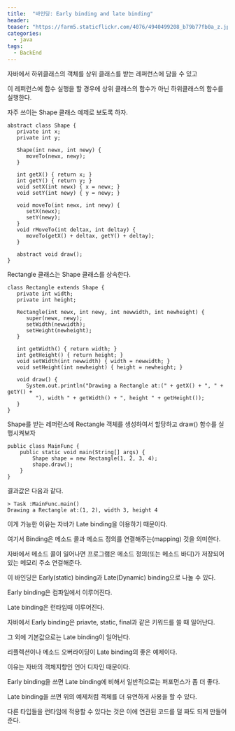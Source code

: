 ```yaml
---
title:  "바인딩: Early binding and late binding"
header:
teaser: "https://farm5.staticflickr.com/4076/4940499208_b79b77fb0a_z.jpg"
categories:
  - java
tags:
  - BackEnd
---
```


 자바에서 하위클래스의 객체를 상위 클래스를 받는 레퍼런스에 담을 수 있고

이 레퍼런스에 함수 실행을 할 경우에 상위 클래스의 함수가 아닌 하위클래스의 함수를 실행한다.

자주 쓰이는 Shape 클래스 예제로 보도록 하자.

```
abstract class Shape {
   private int x;
   private int y;

   Shape(int newx, int newy) {
      moveTo(newx, newy);
   }

   int getX() { return x; }
   int getY() { return y; }
   void setX(int newx) { x = newx; }
   void setY(int newy) { y = newy; }

   void moveTo(int newx, int newy) {
      setX(newx);
      setY(newy);
   }
   void rMoveTo(int deltax, int deltay) {
      moveTo(getX() + deltax, getY() + deltay);
   }

   abstract void draw();
}
```

Rectangle 클래스는 Shape 클래스를 상속한다.

```
class Rectangle extends Shape {
   private int width;
   private int height;

   Rectangle(int newx, int newy, int newwidth, int newheight) {
      super(newx, newy);
      setWidth(newwidth);
      setHeight(newheight);
   }

   int getWidth() { return width; }
   int getHeight() { return height; }
   void setWidth(int newwidth) { width = newwidth; }
   void setHeight(int newheight) { height = newheight; }

   void draw() {
      System.out.println("Drawing a Rectangle at:(" + getX() + ", " + getY() +
         "), width " + getWidth() + ", height " + getHeight());
   }
}
```

Shape를 받는 레퍼런스에 Rectangle 객체를 생성하여서 할당하고 draw() 함수를 실행시켜보자

```
public class MainFunc {
    public static void main(String[] args) {
        Shape shape = new Rectangle(1, 2, 3, 4);
        shape.draw();
    }
}
```

결과값은 다음과 같다.

```
> Task :MainFunc.main()
Drawing a Rectangle at:(1, 2), width 3, height 4
```

이게 가능한 이유는 자바가 Late binding을 이용하기 때문이다.

여기서 Binding은 메소드 콜과 메소드 정의를 연결해주는(mapping) 것을 의미한다.

자바에서 메소드 콜이 일어나면 프로그램은 메소드 정의(또는 메소드 바디)가 저장되어있는 메모리 주소 연걸해준다.

이 바인딩은 Early(static) binding과 Late(Dynamic) binding으로 나눌 수 있다.

Early binding은 컴파일에서 이루어진다.

Late binding은 런타임때 이루어진다.

자바에서 Early binding은 priavte, static, final과 같은 키워드를 쓸 때 일어난다.

그 외에 기본값으로는 Late binding이 일어난다.

리플렉션이나 메소드 오버라이딩이 Late binding의 좋은 예제이다.

이유는 자바의 객체지향인 언어 디자인 때문이다.

Early binding을 쓰면 Late binding에 비해서 일반적으로는 퍼포먼스가 좀 더 좋다.

Late binding을 쓰면 위의 예제처럼 객체를 더 유연하게 사용을 할 수 있다.

다른 타입들을 런타임에 적용할 수 있다는 것은 이에 연관된 코드를 덜 짜도 되게 만들어준다.









